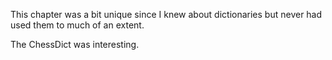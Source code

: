 This chapter was a bit unique since I knew about dictionaries but never had used them to much of an extent. 

The ChessDict was interesting. 
